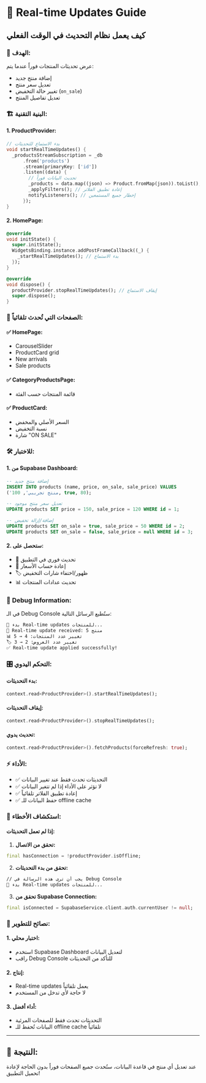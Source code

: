 # 🚀 Real-time Updates Guide

## كيف يعمل نظام التحديث في الوقت الفعلي

### 🎯 **الهدف:**
عرض تحديثات المنتجات فوراً عندما يتم:
- إضافة منتج جديد
- تعديل سعر منتج
- تغيير حالة التخفيض (`on_sale`)
- تعديل تفاصيل المنتج

### 🏗️ **البنية التقنية:**

#### **1. ProductProvider:**
```dart
// بدء الاستماع للتحديثات
void startRealTimeUpdates() {
  _productsStreamSubscription = _db
      .from('products')
      .stream(primaryKey: ['id'])
      .listen((data) {
        // تحديث البيانات فوراً
        _products = data.map((json) => Product.fromMap(json)).toList();
        _applyFilters(); // إعادة تطبيق الفلاتر
        notifyListeners(); // إخطار جميع المستمعين
      });
}
```

#### **2. HomePage:**
```dart
@override
void initState() {
  super.initState();
  WidgetsBinding.instance.addPostFrameCallback((_) {
    _startRealTimeUpdates(); // بدء الاستماع
  });
}

@override
void dispose() {
  productProvider.stopRealTimeUpdates(); // إيقاف الاستماع
  super.dispose();
}
```

### 📱 **الصفحات التي تُحدث تلقائياً:**

#### ✅ **HomePage:**
- CarouselSlider
- ProductCard grid
- New arrivals
- Sale products

#### ✅ **CategoryProductsPage:**
- قائمة المنتجات حسب الفئة

#### ✅ **ProductCard:**
- السعر الأصلي والمخفض
- نسبة التخفيض
- شارة "ON SALE"

### 🛠️ **للاختبار:**

#### **1. من Supabase Dashboard:**
```sql
-- إضافة منتج جديد
INSERT INTO products (name, price, on_sale, sale_price) VALUES
('منتج تجريبي', 100, true, 80);

-- تعديل سعر منتج موجود
UPDATE products SET price = 150, sale_price = 120 WHERE id = 1;

-- إضافة/إزالة تخفيض
UPDATE products SET on_sale = true, sale_price = 50 WHERE id = 2;
UPDATE products SET on_sale = false, sale_price = null WHERE id = 3;
```

#### **2. ستحصل على:**
- 📱 تحديث فوري في التطبيق
- 🔄 إعادة حساب الأسعار
- 🏷️ ظهور/اختفاء شارات التخفيض
- 📊 تحديث عدادات المنتجات

### 🐛 **Debug Information:**

في الـ Debug Console ستُطبع الرسائل التالية:

```bash
🚀 بدء Real-time updates للمنتجات...
🔄 Real-time update received: 5 منتج
📊 تغيير عدد المنتجات: 4 → 5
🏷️ تغيير عدد العروض: 2 → 3
✅ Real-time update applied successfully!
```

### 🎛️ **التحكم اليدوي:**

#### **بدء التحديثات:**
```dart
context.read<ProductProvider>().startRealTimeUpdates();
```

#### **إيقاف التحديثات:**
```dart
context.read<ProductProvider>().stopRealTimeUpdates();
```

#### **تحديث يدوي:**
```dart
context.read<ProductProvider>().fetchProducts(forceRefresh: true);
```

### ⚡ **الأداء:**

- ✅ التحديثات تحدث فقط عند تغيير البيانات
- ✅ لا تؤثر على الأداء إذا لم تتغير البيانات
- ✅ إعادة تطبيق الفلاتر تلقائياً
- ✅ حفظ البيانات للـ offline cache

### 🔧 **استكشاف الأخطاء:**

#### **إذا لم تعمل التحديثات:**

1. **تحقق من الاتصال:**
```dart
final hasConnection = !productProvider.isOffline;
```

2. **تحقق من بدء التحديثات:**
```bash
// يجب أن ترى هذه الرسالة في Debug Console
🚀 بدء Real-time updates للمنتجات...
```

3. **تحقق من Supabase Connection:**
```dart
final isConnected = SupabaseService.client.auth.currentUser != null;
```

### 🎯 **نصائح للتطوير:**

#### **1. اختبار محلي:**
- استخدم Supabase Dashboard لتعديل البيانات
- راقب Debug Console للتأكد من التحديثات

#### **2. إنتاج:**
- Real-time updates يعمل تلقائياً
- لا حاجة لأي تدخل من المستخدم

#### **3. أداء أفضل:**
- التحديثات تحدث فقط للصفحات المرئية
- البيانات تُحفظ للـ offline cache تلقائياً

---

## 🎉 **النتيجة:**
عند تعديل أي منتج في قاعدة البيانات، ستُحدث جميع الصفحات فوراً بدون الحاجة لإعادة تحميل التطبيق!
